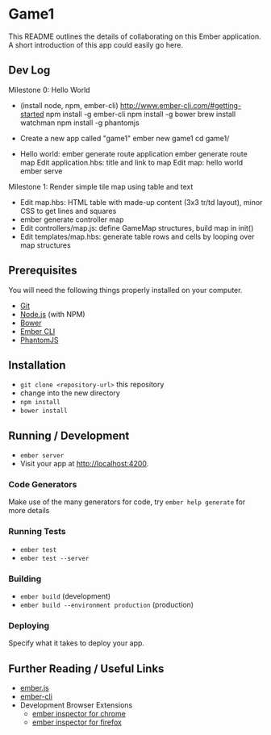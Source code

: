 # Game1

This README outlines the details of collaborating on this Ember application.
A short introduction of this app could easily go here.

## Dev Log

Milestone 0: Hello World

- (install node, npm, ember-cli)
  http://www.ember-cli.com/#getting-started
  npm install -g ember-cli
  npm install -g bower
  brew install watchman
  npm install -g phantomjs

- Create a new app called "game1"
  ember new game1
  cd game1/

- Hello world:
  ember generate route application
  ember generate route map
  Edit application.hbs: title and link to map
  Edit map: hello world
  ember serve

Milestone 1: Render simple tile map using table and text

- Edit map.hbs: HTML table with made-up content (3x3 tr/td layout), minor CSS to get lines and squares
- ember generate controller map
- Edit controllers/map.js: define GameMap structures, build map in init()
- Edit templates/map.hbs: generate table rows and cells by looping over map structures


## Prerequisites

You will need the following things properly installed on your computer.

* [Git](http://git-scm.com/)
* [Node.js](http://nodejs.org/) (with NPM)
* [Bower](http://bower.io/)
* [Ember CLI](http://www.ember-cli.com/)
* [PhantomJS](http://phantomjs.org/)

## Installation

* `git clone <repository-url>` this repository
* change into the new directory
* `npm install`
* `bower install`

## Running / Development

* `ember server`
* Visit your app at [http://localhost:4200](http://localhost:4200).

### Code Generators

Make use of the many generators for code, try `ember help generate` for more details

### Running Tests

* `ember test`
* `ember test --server`

### Building

* `ember build` (development)
* `ember build --environment production` (production)

### Deploying

Specify what it takes to deploy your app.

## Further Reading / Useful Links

* [ember.js](http://emberjs.com/)
* [ember-cli](http://www.ember-cli.com/)
* Development Browser Extensions
  * [ember inspector for chrome](https://chrome.google.com/webstore/detail/ember-inspector/bmdblncegkenkacieihfhpjfppoconhi)
  * [ember inspector for firefox](https://addons.mozilla.org/en-US/firefox/addon/ember-inspector/)


